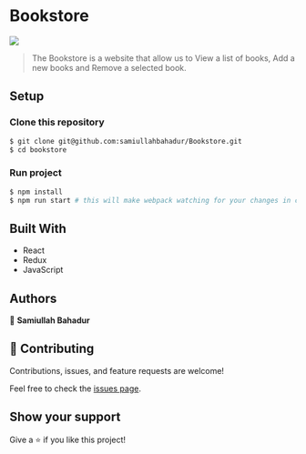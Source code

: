 # Bookstore

![](https://img.shields.io/badge/Microverse-blueviolet)

> The Bookstore is a website that allow us to View a list of books, Add a new books and Remove a selected book.

## Setup

### Clone this repository

```bash
$ git clone git@github.com:samiullahbahadur/Bookstore.git
$ cd bookstore
```

### Run project

```bash
$ npm install
$ npm run start # this will make webpack watching for your changes in code
```

## Built With

- React
- Redux
- JavaScript

## Authors

👤 **Samiullah Bahadur**

## 🤝 Contributing

Contributions, issues, and feature requests are welcome!

Feel free to check the [issues page](git@github.com:samiullahbahadur/Bookstore/issues).

## Show your support

Give a ⭐️ if you like this project!
